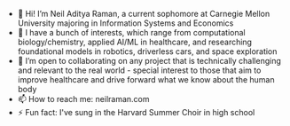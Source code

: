 - 👋 Hi! I’m Neil Aditya Raman, a current sophomore at Carnegie Mellon University majoring in Information Systems and Economics
- 👀 I have a bunch of interests, which range from computational biology/chemistry, applied AI/ML in healthcare, and researching foundational models in robotics, driverless cars, and space exploration
- 🤝 I’m open to collaborating on any project that is technically challenging and relevant to the real world - special interest to those that aim to improve healthcare and drive forward what we know about the human body
- 📫 How to reach me: neilraman.com
- ⚡ Fun fact: I've sung in the Harvard Summer Choir in high school

<!---
NeilARaman/NeilARaman is a ✨ special ✨ repository because its `README.md` (this file) appears on your GitHub profile.
You can click the Preview link to take a look at your changes.
--->
